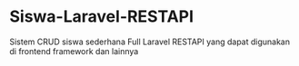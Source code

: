 # Siswa-Laravel-RESTAPI
Sistem CRUD siswa sederhana Full Laravel RESTAPI yang dapat digunakan di frontend framework dan lainnya
